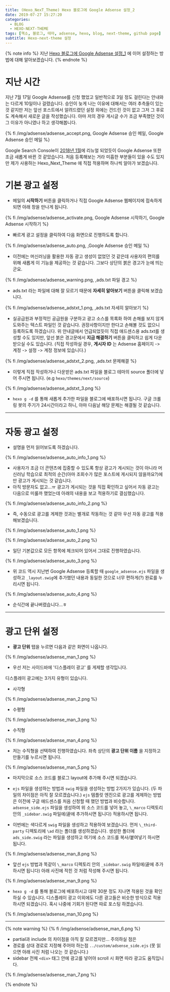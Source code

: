 ```yaml
---
title: (Hexo_NexT_Theme) Hexo 블로그에 Google Adsense 설정_2
date: 2019-07-27 15:27:20
categories:
  - BLOG
  - HEXO-NEXT-THEME
tags: [헥소, 블로그, 테마, adsense, hexo, blog, next-theme, github page]
subtitle: Hexo-next-theme 설정
---
```



{% note info %}
지난 [Hexo 블로그에 Google Adsense 설정_1](https://taejin0527.github.io/[object%20Object]/hexo-adsense-1/) 에 이어 설정하는 방법에 대해 알아보겠습니다.
{% endnote %}

# 지난 시간

지난 7월 17일 Google Adsense를 신청 했었고 일반적으로 3일 정도 걸린다는 안내와는 다르게 10일이나 걸렸습니다. 승인이 늦게 나는 이유에 대해서는 여러 추측들이 있는 것 같지만 저는 앞선 포스트에서 알려드렸던 설정 외에는 건드린 것이 없고 그저 그 후로도 계속해서 새로운 글을 작성했습니다. 아마 저의 경우 게시글 수가 조금 부족했던 것이 그 이유가 아니였나 하고 생각해봅니다.

{% fi /img/adsense/adsense_accept.png, Google Adsense 승인 메일, Google Adsense 승인 메일 %}

Google Search Console이 [2018년 1월](https://en.wikipedia.org/wiki/Google_Search_Console)에 리뉴얼 되었듯이 Google Adsense 또한 조금 새롭게 바뀐 것 같았습니다. 처음 등록해보는 거라 미흡한 부분들이 있을 수도 있지만 제가 사용하는 Hexo_Next_Theme 에 직접 적용하며 하나씩 알아가 보겠습니다.

# 기본 광고 설정

- 메일의 **시작하기** 버튼을 클릭하거나 직접 Google Adsense 웹페이지에 접속하게 되면 아래 창을 만나게 됩니다.

{% fi /img/adsense/adsense_activate.png, Google Adsense 시작하기, Google Adsense 시작하기 %}

- 빠르게 광고 설정을 클릭하여 다음 화면으로 진행하도록 합니다.

{% fi /img/adsense/adsense_auto.png, ,Google Adsense 승인 메일 %}

- 이전에는 머신러닝을 활용한 자동 광고 생성이 없었던 것 같은데 사용자의 편의를 위해 새롭게 이 기능을 제공하는 것 같습니다.
그보다 상단의 붉은 경고가 눈에 띄는군요.

{% fi /img/adsense/adsense_warning.png, ,ads.txt 파일 경고 %}

- ads.txt 라는 파일에 대해 잘 모르기 때문에 **자세히 알아보기** 버튼을 클릭해 보겠습니다.

{% fi /img/adsense/adsense_adstxt_1.png, ,ads.txt 자세히 알아보기 %}

- 실공급원과 부정적인 공급원을 구분하고 광고 소스를 목록화 하여 손해를 보지 않게 도와주는 텍스트 파일인 것 같습니다. 권장사항이지만 한다고 손해볼 것도 없으니 등록하도록 하겠습니다.
위 안내글에서 언급되었듯이 직접 애드센스용 ads.txt를 생성할 수도 있지만, 앞선 붉은 경고문에서 **지금 해결하기** 버튼을 클릭하고 쉽게 다운받으실 수도 있습니다.
(직접 작성하실 경우, **게시자 ID** 는 Adsense 홈페이지 -> 계정 -> 설정 -> 계정 정보에 있습니다.)

{% fi /img/adsense/adsense_adstxt_2.png, ,ads.txt 문제해결 %}

- 이렇게 직접 작성하거나 다운받은 ads.txt 파일을 블로그 테마의 source 폴더에 넣어 주시면 됩니다. (e.g `hexo/themes/next/source`)

{% fi /img/adsense/adsense_adstxt_3.png %}

- `hexo g -d` 를 통해 새롭게 추가한 파일을 블로그에 배포하시면 됩니다. 구글 크롤링 봇의 주기가 24시간이라고 하니, 아마 다음날 해당 문제는 해결될 것 같습니다.

-----

# 자동 광고 설정

- 설명을 먼저 읽어보도록 하겠습니다.

{% fi /img/adsense/adsense_auto_info_1.png %}

- 사용자가 조금 더 콘텐츠에 집중할 수 있도록 항상 광고가 게시되는 것이 아니라 머신러닝 학습으로 최적의 순간(아마 조회수가 많은 포스트에 게시되지 않을까요?)에만 광고가 게시되는 것 같습니다.
- 아직 방문자도 없고...ㅠ 광고가 게시되는 것을 직접 확인하고 싶어서 자동 광고는 다음으로 미룰까 했었는데 아래의 내용을 보고 적용하기로 결심했습니다.

{% fi /img/adsense/adsense_auto_info_2.png %}

- 즉, 수동으로 광고를 게제한 것과는 별개로 작동하는 것 같아 우선 자동 광고를 적용해보겠습니다.

{% fi /img/adsense/adsense_auto_1.png %}

{% fi /img/adsense/adsense_auto_2.png %}

- 일단 기본값으로 모든 항목에 체크되어 있어서 그대로 진행하였습니다.

{% fi /img/adsense/adsense_auto_3.png %}

- 위 코드 역시 지난번 Google Adsense 등록할 때 `google_adsense.ejs` 파일을 생성하고 `_layout.swig`에 추가했던 내용과 동일한 것으로 너무 편하게(?) 완료를 누리시면 됩니다.

{% fi /img/adsense/adsense_auto_4.png %}

- 순식간에 끝나버렸습니다...ㅎ

-----

# 광고 단위 설정

- **광고 단위** 탭을 누르면 다음과 같은 화면이 나옵니다.

{% fi /img/adsense/adsense_man_1.png %}

- 우선 저는 사이드바에 '디스플레이 광고' 를 게제할 생각입니다.

디스플레이 광고에는 3가지 유형이 있습니다.

- 사각형

{% fi /img/adsense/adsense_man_2.png %}

- 수평형

{% fi /img/adsense/adsense_man_3.png %}

- 수직형

{% fi /img/adsense/adsense_man_4.png %}

- 저는 수직형을 선택하여 진행하였습니다. 좌측 상단의 **광고 단위 이름** 을 지정하고 만들기를 누르시면 됩니다.

{% fi /img/adsense/adsense_man_5.png %}

- 마지막으로 소스 코드를 블로그 layout에 추가해 주시면 되겠습니다.

- `ejs` 파일을 생성하는 방법과 `swig` 파일을 생성하는 방법 2가지가 있습니다. (두 파일의 차이점은 아직 잘 모르겠습니다.)
  `ejs` 템플릿 엔진으로 광고를 게제하는 방법은 이전에 구글 애드센스를 처음 신청할 때 했던 방법과 비슷합니다.
  `adsense_side.ejs` 파일을 생성하여 위 소스 코드를 넣어 놓고, `\_marco` 디렉토리 안의 `_sidebar.swig` 파일에(끝에 추가하시면 됩니다) 적용하시면 됩니다.


- 이번에는 색다르게 `swig` 파일을 생성하고 적용하여 보겠습니다.
  먼저 `\_third-party` 디렉토리에 `\ad` 라는 폴더를 생성하겠습니다. 생성한 폴더에 `ads_side.swig` 라는 파일을 생성하고 여기에 소스 코드를 복사/붙여넣기 하시면 됩니다.

{% fi /img/adsense/adsense_man_8.png %}

- 앞선 `ejs` 방법과 똑같이 `\_marco` 디렉토리 안의 `_sidebar.swig` 파일에(끝에 추가하시면 됩니다) 아래 사진에 적힌 것 처럼 작성해 주시면 됩니다.

{% fi /img/adsense/adsense_man_9.png %}

- `hexo g -d` 를 통해 블로그에 배포하시고 대략 30분 정도 지나면 적용된 것을 확인하실 수 있습니다.
  디스플레이 광고 이외에도 다른 광고들은 비슷한 방식으로 적용하시면 되겠습니다. 혹시 나중에 기회가 된다면 따로 포스팅 하겠습니다.

{% fi /img/adsense/adsense_man_10.png %}

-----

{% note warning %}
{% fi /img/adsense/adsense_man_6.png %}

* partial과 include 의 차이점을 아직 잘 모르겠지만... 주의하실 점은
* 경로를 상대 경로로 지정해 주어야 하는점 `../custom/adsense_side.ejs` (못 읽으면 아래 사진 처럼 나오는 것 같습니다.)
* sidebar 전체 `<div>` 태그 안에 광고를 넣어야 scroll 시 화면 따라 광고도 움직입니다.

{% fi /img/adsense/adsense_man_7.png %}

{% endnote %}
